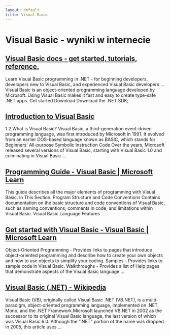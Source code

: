```yaml
---
layout: default
title: Visual Basic
---
```

# **Visual Basic - wyniki w internecie**
## [Visual Basic docs - get started, tutorials, reference.](https://learn.microsoft.com/en-us/dotnet/visual-basic/)
Learn Visual Basic programming in .NET - for beginning developers, developers new to Visual Basic, and experienced Visual Basic developers ... Visual Basic is an object-oriented programming language developed by Microsoft. Using Visual Basic makes it fast and easy to create type-safe .NET apps. Get started Download Download the .NET SDK;
## [Introduction to Visual Basic](https://www.vbtutor.net/lesson1.html)
1.2 What is Visual Basic? Visual Basic, a third-generation event-driven programming language, was first introduced by Microsoft in 1991. It evolved from an earlier DOS-based language known as BASIC, which stands for Beginners' All-purpose Symbolic Instruction Code.Over the years, Microsoft released several versions of Visual Basic, starting with Visual Basic 1.0 and culminating in Visual Basic ...
## [Programming Guide - Visual Basic | Microsoft Learn](https://learn.microsoft.com/en-us/dotnet/visual-basic/programming-guide/)
This guide describes all the major elements of programming with Visual Basic. In This Section. Program Structure and Code Conventions Contains documentation on the basic structure and code conventions of Visual Basic, such as naming conventions, comments in code, and limitations within Visual Basic. Visual Basic Language Features
## [Get started with Visual Basic - Visual Basic | Microsoft Learn](https://learn.microsoft.com/en-us/dotnet/visual-basic/getting-started/)
Object-Oriented Programming - Provides links to pages that introduce object-oriented programming and describe how to create your own objects and how to use objects to simplify your coding. Samples - Provides links to sample code in Visual Basic. Walkthroughs - Provides a list of Help pages that demonstrate aspects of the Visual Basic language ...
## [Visual Basic (.NET) - Wikipedia](https://en.wikipedia.org/wiki/Visual_Basic_(.NET))
Visual Basic (VB), originally called Visual Basic .NET (VB.NET), is a multi-paradigm, object-oriented programming language, implemented on .NET, Mono, and the .NET Framework.Microsoft launched VB.NET in 2002 as the successor to its original Visual Basic language, the last version of which was Visual Basic 6.0. Although the ".NET" portion of the name was dropped in 2005, this article uses ...
